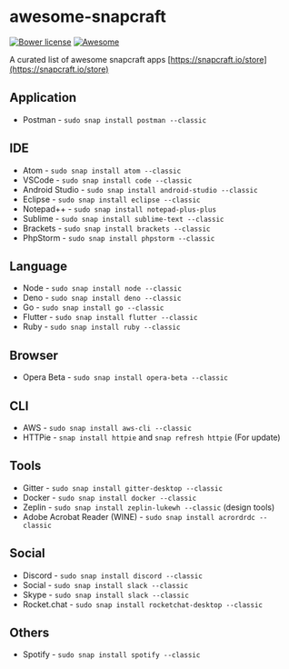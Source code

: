 # awesome-snapcraft

[![Bower license](https://img.shields.io/bower/l/awesome-badges.svg)](http://bower.io/search/?q=awesome-badges)
[![Awesome](https://cdn.rawgit.com/sindresorhus/awesome/d7305f38d29fed78fa85652e3a63e154dd8e8829/media/badge.svg)](https://github.com/sindresorhus/awesome)

A curated list of awesome snapcraft apps [https://snapcraft.io/store](https://snapcraft.io/store)

## Application

- Postman - `sudo snap install postman --classic`

## IDE

- Atom - `sudo snap install atom --classic`
- VSCode - `sudo snap install code --classic`
- Android Studio - `sudo snap install android-studio --classic`
- Eclipse - `sudo snap install eclipse --classic`
- Notepad++ - `sudo snap install notepad-plus-plus`
- Sublime - `sudo snap install sublime-text --classic`
- Brackets - `sudo snap install brackets --classic`
- PhpStorm - `sudo snap install phpstorm --classic`

## Language

- Node - `sudo snap install node --classic`
- Deno - `sudo snap install deno --classic`
- Go - `sudo snap install go --classic`
- Flutter - `sudo snap install flutter --classic`
- Ruby - `sudo snap install ruby --classic`

## Browser

- Opera Beta - `sudo snap install opera-beta --classic`

## CLI

- AWS - `sudo snap install aws-cli --classic`
- HTTPie - `snap install httpie` and `snap refresh httpie` (For update)

## Tools

- Gitter - `sudo snap install gitter-desktop --classic`
- Docker - `sudo snap install docker --classic`
- Zeplin - `sudo snap install zeplin-lukewh --classic` (design tools)
- Adobe Acrobat Reader (WINE) - `sudo snap install acrordrdc --classic`

## Social

- Discord - `sudo snap install discord --classic`
- Social - `sudo snap install slack --classic`
- Skype - `sudo snap install slack --classic`
- Rocket.chat - `sudo snap install rocketchat-desktop --classic`

## Others

- Spotify - `sudo snap install spotify --classic`
